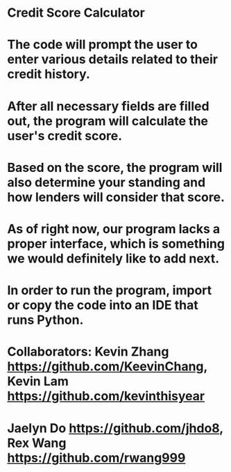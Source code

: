# Credit Score Calculator

# The code will prompt the user to enter various details related to their credit history.
# After all necessary fields are filled out, the program will calculate the user's credit score.
# Based on the score, the program will also determine your standing and how lenders will consider that score.
# As of right now, our program lacks a proper interface, which is something we would definitely like to add next.

# In order to run the program, import or copy the code into an IDE that runs Python.

# Collaborators: Kevin Zhang https://github.com/KeevinChang, Kevin Lam https://github.com/kevinthisyear
# Jaelyn Do https://github.com/jhdo8, Rex Wang https://github.com/rwang999
